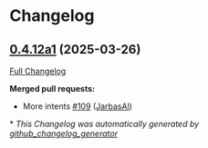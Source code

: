 # Changelog

## [0.4.12a1](https://github.com/OpenVoiceOS/ovos-skill-date-time/tree/0.4.12a1) (2025-03-26)

[Full Changelog](https://github.com/OpenVoiceOS/ovos-skill-date-time/compare/0.4.11...0.4.12a1)

**Merged pull requests:**

- More intents [\#109](https://github.com/OpenVoiceOS/ovos-skill-date-time/pull/109) ([JarbasAl](https://github.com/JarbasAl))



\* *This Changelog was automatically generated by [github_changelog_generator](https://github.com/github-changelog-generator/github-changelog-generator)*
